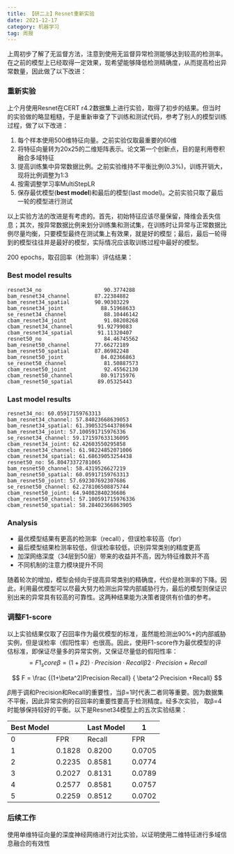 ```yaml
---
title: 【研二上】Resnet重新实验
date: 2021-12-17
category: 机器学习
tag: 周报
---
```




上周初步了解了无监督方法，注意到使用无监督异常检测能够达到较高的检测率。在之前的模型上已经取得一定效果，现希望能够降低检测精确度，从而提高检出异常数量，因此做了以下改进：

### 重新实验

上个月使用Resnet在CERT r4.2数据集上进行实验，取得了初步的结果。但当时的实验做的略显粗糙，于是重新审查了下训练和测试代码，参考了别人的模型训练过程，做了以下改进：

1. 每个样本使用500维特征向量。之前实验仅取最重要的60维
2. 将特征向量转为20x25的二维矩阵表示。论文第一个创新点，目的是利用卷积融合多域特征
3. 提高训练集中异常数据比例。之前实验维持不平衡比例(0.3%)，训练开销大，现将比例调整为1:3
4. 按需调整学习率MultiStepLR
5. 保存最优模型(**best model**)和最后的模型(last model)。之前实验只取了最后一轮的模型进行测试

以上实验方法的改进是有考虑的。首先，初始特征应该尽量保留，降维会丢失信息；其次，按异常数据比例来划分训练集和测试集，在训练时让异常与正常数据比例尽量均衡，只要模型最终在测试集上有效果，就是好的模型；最后，最后一轮得到的模型往往并是最好的模型，实际情况应该取训练过程中最好的模型。

200 epochs，取召回率（检测率）评估结果：

### Best model results

```
resnet34_no                    90.3774288
bam_resnet34_channel        87.22384882
bam_resnet34_spatial        90.90303229
bam_resnet34_joint            88.51968633
se_resnet34_channel            88.10446142
cbam_resnet34_joint            91.08208268
cbam_resnet34_channel        91.92799083
cbam_resnet34_spatial        91.11320407
resnet50_no                    84.46745562
bam_resnet50_channel        77.66272189
bam_resnet50_spatial        87.86982248
bam_resnet50_joint            84.02366863
se_resnet50_channel            81.50887573
cbam_resnet50_joint            92.45562130
cbam_resnet50_channel         80.91715976
cbam_resnet50_spatial        89.05325443
```

### Last model results

```
resnet34_no: 60.05917159763313
bam_resnet34_channel: 57.84023668639053
bam_resnet34_spatial: 61.390532544378694
bam_resnet34_joint: 57.100591715976336
se_resnet34_channel: 59.171597633136095
cbam_resnet34_joint: 62.42603550295858
cbam_resnet34_channel: 61.98224852071006
cbam_resnet34_spatial: 61.68639053254438
resnet50_no: 56.80473372781065
bam_resnet50_channel: 58.4319526627219
bam_resnet50_spatial: 60.05917159763313
bam_resnet50_joint: 57.692307692307686
se_resnet50_channel: 62.278106508875744
cbam_resnet50_joint: 64.94082840236686
cbam_resnet50_channel: 57.100591715976336
cbam_resnet50_spatial: 58.28402366863905
```

### Analysis

- 最优模型结果有更高的检测率（recall），但误检率较高（fpr）
- 最后模型结果检测率较低，但误检率较低，识别异常类别的精度更高
- 加深网络深度（34层到50层）带来的收益并不高，因为特征维数并不高
- 不同机制的注意力模块提升不同

随着轮次的增加，模型会倾向于提高异常类别的精确度，代价是检测率的下降。因此，利用最优模型可以尽最大努力检测出异常内部威胁行为，最后的模型则保证识别出来的异常具有较高的可靠性。这两种结果能为决策者提供有价值的参考。

### 调整F1-score

以上实验结果仅取了召回率作为最优模型的标准，虽然能检测出90%+的内部威胁实例，但是误检率（假阳性率）也很高。因此，使用F1-score作为最优模型的评估标准，即保证尽量多的异常实例，又保证尽量低的假阳性率：
$$
=F1_scoreβ=(1+β2)·Precision·Recallβ2·Precision+Recall
$$

$$
F = \frac {(1+\beta^2)Precision·Recall} { \beta^2·Precision +Recall}
$$

*β*用于调和Precision和Recall的重要性，当β=1时代表二者同等重要。因为数据集不平衡，因此异常实例的召回率的重要性要高于检测精度。经多次实验， 取β=4时能够保持较好的平衡。以下是Resnet34模型上的五次实验结果：

| Best Model |        | Last Model | 1      |
| ---------- | ------ | ---------- | ------ |
| 0          | FPR    | Recall     | FPR    |
| 1          | 0.1828 | 0.8200     | 0.0705 |
| 2          | 0.2235 | 0.8581     | 0.0774 |
| 3          | 0.2027 | 0.8131     | 0.0789 |
| 4          | 0.2577 | 0.8581     | 0.0757 |
| 5          | 0.2259 | 0.8512     | 0.0702 |

### 后续工作

使用单维特征向量的深度神经网络进行对比实验，以证明使用二维特征进行多域信息融合的有效性